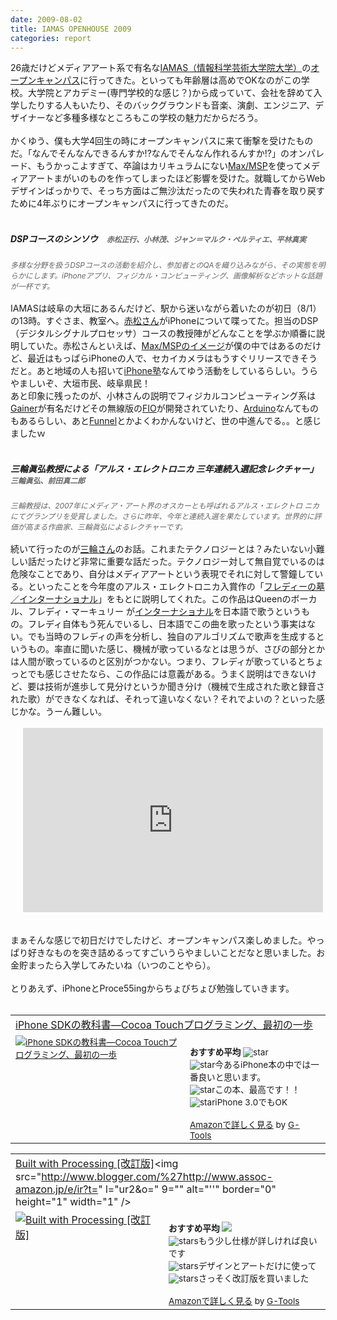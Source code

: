 ```yaml
---
date: 2009-08-02
title: IAMAS OPENHOUSE 2009
categories: report
---
```

<img src="http://lh5.ggpht.com/_1drnogi3vdg/SnULZ_x405I/AAAAAAAAAeU/hTnBIoJ44E0/iamas.jpg" alt="" /><br />26歳だけどメディアアート系で有名な<a href="http://www.iamas.ac.jp/J/index.html">IAMAS（情報科学芸術大学院大学）</a>の<a href="http://www.iamas.ac.jp/openhouse/">オープンキャンパス</a>に行ってきた。といっても年齢層は高めでOKなのがこの学校。大学院とアカデミー(専門学校的な感じ？)から成っていて、会社を辞めて入学したりする人もいたり、そのバックグラウンドも音楽、演劇、エンジニア、デザイナーなど多種多様なところもこの学校の魅力だからだろう。<br /><br />かくゆう、僕も大学4回生の時にオープンキャンパスに来て衝撃を受けたものだ。「なんでそんなんできるんすか!?なんでそんなん作れるんすか!?」のオンパレード、もうかっこよすぎて、卒論はカリキュラムにない<a href="http://www.cycling74.com/products/max5">Max/MSP</a>を使ってメディアアートまがいのものを作ってしまったほど影響を受けた。就職してからWebデザインばっかりで、そっち方面はご無沙汰だったので失われた青春を取り戻すために4年ぶりにオープンキャンパスに行ってきたのだ。<br /><br /><h5>DSPコースのシンソウ　<span style="color: rgb(102, 102, 102);font-size:85%;" >赤松正行、小林茂、ジャン＝マルク・ペルティエ、平林真実 </span></h5><span style="color: rgb(102, 102, 102);font-size:85%;" ><span style="font-style: italic;">多様な分野を扱うDSPコースの活動を紹介し、参加者とのQAを織り込みながら、その実態を明らかにします。iPhoneアプリ、フィジカル・コンピューティング、画像解析などホットな話題が一杯です。 </span></span><br /><br />IAMASは岐阜の大垣にあるんだけど、駅から迷いながら着いたのが初日（8/1）の13時。すぐさま、教室へ。<a href="http://akamatsu.org/aka/">赤松さん</a>がiPhoneについて喋ってた。担当のDSP（デジタルシグナルプロセッサ）コースの教授陣がどんなことを学ぶか順番に説明していた。赤松さんといえば、<a href="http://www.amazon.co.jp/gp/product/4845617021?ie=UTF8&amp;tag=warikiru-22&amp;linkCode=as2&amp;camp=247&amp;creative=7399&amp;creativeASIN=4845617021">Max/MSPのイメージ</a>が僕の中ではあるのだけど、最近はもっぱらiPhoneの人で、セカイカメラはもうすぐリリースできそうだと。あと地域の人も招いて<a href="http://akamatsu.org/aka/?p=3148">iPhone塾</a>なんてゆう活動をしているらしい。うらやましいぞ、大垣市民、岐阜県民！<br />あと印象に残ったのが、小林さんの説明でフィジカルコンピューティング系は<a href="http://gainer.cc/">Gainer</a>が有名だけどその無線版の<a href="http://funnel.cc/Hardware/FIO">FIO</a>が開発されていたり、<a href="http://www.arduino.cc/">Arduino</a>なんてものもあるらしい、あと<a href="http://funnel.cc/">Funnel</a>とかよくわかんないけど、世の中進んでる。。と感じましたｗ<br /><br /><h5>三輪眞弘教授による「アルス・エレクトロニカ 三年連続入選記念レクチャー」　<span style="color: rgb(102, 102, 102);font-size:85%;" >三輪眞弘、前田真二郎</span> </h5><span style="font-style: italic; color: rgb(102, 102, 102);font-size:85%;" >三輪教授は、2007年にメディア・アート界のオスカーとも呼ばれるアルス・エレクトロ ニカにてグランプリを受賞しました。さらに昨年、今年と連続入選を果たしています。世界的に評価が高まる作曲家、三輪眞弘によるレクチャーです。</span><br /><br />続いて行ったのが<a href="http://www.iamas.ac.jp/%7Emmiwa/">三輪さん</a>のお話。これまたテクノロジーとは？みたいない小難しい話だったけど非常に重要な話だった。テクノロジー対して無自覚でいるのは危険なことであり、自分はメディアアートという表現でそれに対して警鐘している。といったことを今年度のアルス・エレクトロニカ入賞作の「<a href="http://www.iamas.ac.jp/%7Emmiwa/FreddieDL.html">フレディーの墓／インターナショナル</a>」をもとに説明してくれた。この作品はQueenのボーカル、フレディ・マーキュリー が<a href="http://ja.wikipedia.org/wiki/%E3%82%A4%E3%83%B3%E3%82%BF%E3%83%BC%E3%83%8A%E3%82%B7%E3%83%A7%E3%83%8A%E3%83%AB_%28%E6%AD%8C%29">インターナショナル</a>を日本語で歌うというもの。フレディ自体もう死んでいるし、日本語でこの曲を歌ったという事実はない。でも当時のフレディの声を分析し、独自のアルゴリズムで歌声を生成するというもの。率直に聞いた感じ、機械が歌っているなとは思うが、さびの部分とかは人間が歌っているのと区別がつかない。つまり、フレディが歌っているとちょっとでも感じさせたなら、この作品には意義がある。うまく説明はできないけど、要は技術が進歩して見分けというか聞き分け（機械で生成された歌と録音された歌）ができなくなれば、それって違いなくない？それでよいの？といった感じかな。うーん難しい。<br /><br /><object style="margin-left: 20px;" height="295" width="480"><param name="movie" value="http://www.youtube.com/v/hkfrU-EOQ-E&amp;hl=ja&amp;fs=1&amp;"></param><param name="allowFullScreen" value="true"></param><param name="allowscriptaccess" value="always"><embed src="http://www.youtube.com/v/hkfrU-EOQ-E&amp;hl=ja&amp;fs=1&amp;" type="application/x-shockwave-flash" allowscriptaccess="always" allowfullscreen="true" height="295" width="480"></embed></param></object><br /><br /><br />まぁそんな感じで初日だけでしたけど、オープンキャンパス楽しめました。やっぱり好きなものを突き詰めるってすごいうらやましいことだなと思いました。お金貯まったら入学してみたいね（いつのことやら）。<br /><br />とりあえず、iPhoneとProce55ingからちょびちょび勉強していきます。<br /><br /><table border="0" cellpadding="5"><tbody><tr><td colspan="2"><a href="http://www.amazon.co.jp/iPhone-SDK%E3%81%AE%E6%95%99%E7%A7%91%E6%9B%B8%E2%80%95Cocoa-Touch%E3%83%97%E3%83%AD%E3%82%B0%E3%83%A9%E3%83%9F%E3%83%B3%E3%82%B0%E3%80%81%E6%9C%80%E5%88%9D%E3%81%AE%E4%B8%80%E6%AD%A9-%E8%B5%A4%E6%9D%BE-%E6%AD%A3%E8%A1%8C/dp/4798022322%3FSubscriptionId%3D15SMZCTB9V8NGR2TW082%26tag%3Dwarikiru-22%26linkCode%3Dxm2%26camp%3D2025%26creative%3D165953%26creativeASIN%3D4798022322" target="_blank">iPhone SDKの教科書―Cocoa Touchプログラミング、最初の一歩</a><img src="http://www.assoc-amazon.jp/e/ir?t=warikiru-22&amp;l=ur2&amp;o=9" alt="" border="0" height="1" width="1" /></td></tr><tr><td valign="top"><span style="font-size:85%;"><a href="http://www.amazon.co.jp/iPhone-SDK%E3%81%AE%E6%95%99%E7%A7%91%E6%9B%B8%E2%80%95Cocoa-Touch%E3%83%97%E3%83%AD%E3%82%B0%E3%83%A9%E3%83%9F%E3%83%B3%E3%82%B0%E3%80%81%E6%9C%80%E5%88%9D%E3%81%AE%E4%B8%80%E6%AD%A9-%E8%B5%A4%E6%9D%BE-%E6%AD%A3%E8%A1%8C/dp/4798022322%3FSubscriptionId%3D15SMZCTB9V8NGR2TW082%26tag%3Dwarikiru-22%26linkCode%3Dxm2%26camp%3D2025%26creative%3D165953%26creativeASIN%3D4798022322" target="_blank"><img src="http://ecx.images-amazon.com/images/I/31Q3HPr-sDL._SL160_.jpg" alt="iPhone SDKの教科書―Cocoa Touchプログラミング、最初の一歩" border="0" /></a></span></td><td valign="top"><span style="font-size:85%;"><br /><strong>おすすめ平均  </strong><img src="http://g-images.amazon.com/images/G/01/detail/stars-4-5.gif" alt="star" /><br /><img src="http://g-images.amazon.com/images/G/01/detail/stars-5-0.gif" alt="star" />今あるiPhone本の中では一番良いと思います。<br /><img src="http://g-images.amazon.com/images/G/01/detail/stars-5-0.gif" alt="star" />この本、最高です！！<br /><img src="http://g-images.amazon.com/images/G/01/detail/stars-5-0.gif" alt="star" />iPhone 3.0でもOK<br /><br /><a href="http://www.amazon.co.jp/iPhone-SDK%E3%81%AE%E6%95%99%E7%A7%91%E6%9B%B8%E2%80%95Cocoa-Touch%E3%83%97%E3%83%AD%E3%82%B0%E3%83%A9%E3%83%9F%E3%83%B3%E3%82%B0%E3%80%81%E6%9C%80%E5%88%9D%E3%81%AE%E4%B8%80%E6%AD%A9-%E8%B5%A4%E6%9D%BE-%E6%AD%A3%E8%A1%8C/dp/4798022322%3FSubscriptionId%3D15SMZCTB9V8NGR2TW082%26tag%3Dwarikiru-22%26linkCode%3Dxm2%26camp%3D2025%26creative%3D165953%26creativeASIN%3D4798022322" target="_blank">Amazonで詳しく見る</a></span><span style="font-size:85%;"> by <a href="http://www.goodpic.com/mt/aws/index.html">G-Tools</a></span></td></tr></tbody></table><table border="0" cellpadding="5"><tbody><tr><td colspan="2"><a href="http://www.amazon.co.jp/Built-Processing-%E6%94%B9%E8%A8%82%E7%89%88-%E5%89%8D%E5%B7%9D-%E5%B3%BB%E5%BF%97/dp/4861005582%3FSubscriptionId%3D15SMZCTB9V8NGR2TW082%26tag%3Dwarikiru-22%26linkCode%3Dxm2%26camp%3D2025%26creative%3D165953%26creativeASIN%3D4861005582" target="_blank">Built with Processing [改訂版]</a><img src="http://www.blogger.com/%27http://www.assoc-amazon.jp/e/ir?t=" l="ur2&amp;o=" 9="" alt="''" border="0" height="1" width="1" /></td></tr><tr><td valign="top"><a href="http://www.amazon.co.jp/Built-Processing-%E6%94%B9%E8%A8%82%E7%89%88-%E5%89%8D%E5%B7%9D-%E5%B3%BB%E5%BF%97/dp/4861005582%3FSubscriptionId%3D15SMZCTB9V8NGR2TW082%26tag%3Dwarikiru-22%26linkCode%3Dxm2%26camp%3D2025%26creative%3D165953%26creativeASIN%3D4861005582" target="_blank"><img src="http://ecx.images-amazon.com/images/I/41XEE%2BuMOzL._SL160_.jpg" alt="Built with Processing [改訂版]" border="0" /></a></td><td valign="top"><span style="font-size:85%;"><br /><strong>おすすめ平均</strong> <img src="http://g-images.amazon.com/images/G/01/detail/stars-3-5.gif" /><br /><img src="http://g-images.amazon.com/images/G/01/detail/stars-4-0.gif" alt="stars" />もう少し仕様が詳しければ良いです<br /><img src="http://g-images.amazon.com/images/G/01/detail/stars-3-0.gif" alt="stars" />デザインとアートだけに使って<br /><img src="http://g-images.amazon.com/images/G/01/detail/stars-4-0.gif" alt="stars" />さっそく改訂版を買いました<br /><br /><a href="http://www.amazon.co.jp/Built-Processing-%E6%94%B9%E8%A8%82%E7%89%88-%E5%89%8D%E5%B7%9D-%E5%B3%BB%E5%BF%97/dp/4861005582%3FSubscriptionId%3D15SMZCTB9V8NGR2TW082%26tag%3Dwarikiru-22%26linkCode%3Dxm2%26camp%3D2025%26creative%3D165953%26creativeASIN%3D4861005582" target="_blank">Amazonで詳しく見る</a></span><span style="font-size:85%;"> by <a href="http://www.goodpic.com/mt/aws/index.html">G-Tools</a></span></td></tr></tbody></table>

